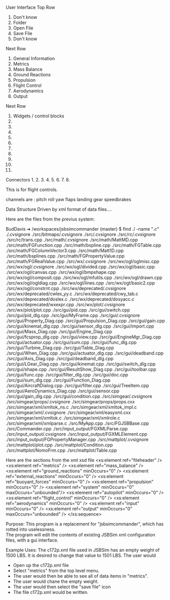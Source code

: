 

User Interface
Top Row
1. Don't know
2. Folder
3. Open File
4. Save File
5. Don't know


Next Row
1. General Information
2. Metrics
3. Mass Balance
4. Ground Reactions
5. Propulsion
6. Flight Control
7. Aerodynamics
8. Output

Next Row
1.  Widgets / control blocks
2.
3.
4.
5.
6.
7.
8.
9.
10.
11.


Connectors
1.
2.
3.
4.
5.
6.
7.
8.

This is for flight controls.

channels are :
    pitch roll yaw flaps landing gear speedbrakes



Data Structure Driven by xml format of data files....



Here are the files from the previus system:

BudDavis ➜ /workspaces/jsbsimcommander (master) $ find ./ -name "*.c*"
./.cvsignore
./src/bitmaps/.cvsignore
./src/.cvsignore
./src/rc/.cvsignore
./src/rc/trans.cpp
./src/math/.cvsignore
./src/math/MattMD.cpp
./src/math/FGFunction.cpp
./src/math/bspline.cpp
./src/math/FGTable.cpp
./src/math/FGColumnVector3.cpp
./src/math/Matt1D.cpp
./src/math/bsplines.cpp
./src/math/FGPropertyValue.cpp
./src/math/FGRealValue.cpp
./src/wx/.cvsignore
./src/wx/ogl/oglmisc.cpp
./src/wx/ogl/.cvsignore
./src/wx/ogl/divided.cpp
./src/wx/ogl/basic.cpp
./src/wx/ogl/canvas.cpp
./src/wx/ogl/bmpshape.cpp
./src/wx/ogl/composit.cpp
./src/wx/ogl/mfutils.cpp
./src/wx/ogl/drawn.cpp
./src/wx/ogl/ogldiag.cpp
./src/wx/ogl/lines.cpp
./src/wx/ogl/basic2.cpp
./src/wx/ogl/constrnt.cpp
./src/wx/deprecated/.cvsignore
./src/wx/deprecated/cwlex_yy.c
./src/wx/deprecated/cwy_tab.c
./src/wx/deprecated/doslex.c
./src/wx/deprecated/dosyacc.c
./src/wx/deprecated/wxexpr.cpp
./src/wx/plot/.cvsignore
./src/wx/plot/plot.cpp
./src/gui/pid.cpp
./src/gui/switch.cpp
./src/gui/pid_dlg.cpp
./src/gui/MyFrame.cpp
./src/gui/.cvsignore
./src/gui/Property_Diag.cpp
./src/gui/Propulsion_Diag.cpp
./src/gui/gain.cpp
./src/gui/kinemat_dlg.cpp
./src/gui/sensor_dlg.cpp
./src/gui/import.cpp
./src/gui/Mass_Diag.cpp
./src/gui/Engine_Diag.cpp
./src/gui/fcsprop_dlg.cpp
./src/gui/view.cpp
./src/gui/EngineMgr_Diag.cpp
./src/gui/actuator.cpp
./src/gui/sum.cpp
./src/gui/func_dlg.cpp
./src/gui/Turbine_Diag.cpp
./src/gui/Table_Diag.cpp
./src/gui/When_Diag.cpp
./src/gui/actuator_dlg.cpp
./src/gui/deadband.cpp
./src/gui/Axis_Diag.cpp
./src/gui/deadband_dlg.cpp
./src/gui/LGear_Diag.cpp
./src/gui/kinemat.cpp
./src/gui/switch_dlg.cpp
./src/gui/shape.cpp
./src/gui/ResultShow_Diag.cpp
./src/gui/toolbar.cpp
./src/gui/func.cpp
./src/gui/filter_dlg.cpp
./src/gui/doc.cpp
./src/gui/sum_dlg.cpp
./src/gui/Function_Diag.cpp
./src/gui/AircraftDialog.cpp
./src/gui/filter.cpp
./src/gui/TreeItem.cpp
./src/gui/AeroDynamics_Diag.cpp
./src/gui/sensor.cpp
./src/gui/gain_dlg.cpp
./src/gui/condition.cpp
./src/simgear/.cvsignore
./src/simgear/props/.cvsignore
./src/simgear/props/props.cxx
./src/simgear/xml/xmltok_ns.c
./src/simgear/xml/xmltok_impl.c
./src/simgear/xml/.cvsignore
./src/simgear/xml/easyxml.cxx
./src/simgear/xml/xmltok.c
./src/simgear/xml/xmlrole.c
./src/simgear/xml/xmlparse.c
./src/MyApp.cpp
./src/FGJSBBase.cpp
./src/Commander.cpp
./src/input_output/FGXMLParse.cpp
./src/input_output/.cvsignore
./src/input_output/FGXMLElement.cpp
./src/input_output/FGPropertyManager.cpp
./src/mattplot/.cvsignore
./src/mattplot/plot.cpp
./src/mattplot/Condition.cpp
./src/mattplot/NomoFrm.cpp
./src/mattplot/Table.cpp


Here are the sections from the xml xsd file
<xs:element ref="fileheader" />
        <!--The file creation information. -->
        <xs:element ref="metrics" />
        <!--The geometric information for the aircraft model. -->
        <xs:element ref="mass_balance" />
        <!-- The weight and balance information for the aircraft model.</xs:annotation -->
        <xs:element ref="ground_reactions" minOccurs="0" />
        <!--The landing gear and/or structural contact point information for the aircraft model. -->
        <xs:element ref="external_reactions" minOccurs="0" />
        <!--The external reactions information for the aircraft model. -->
        <xs:element ref="buoyant_forces" minOccurs="0" />
        <!--The external reactions information for the aircraft model. -->
        <xs:element ref="propulsion" minOccurs="0" />
        <!-- The propulsion system information for the aircraft model. -->
        <xs:element ref="system" minOccurs="0" maxOccurs="unbounded"/>
        <!-- The systems reference -->
        <xs:element ref="autopilot" minOccurs="0" />
        <!-- The autopilot definition for the aircraft model. -->
        <xs:element ref="flight_control" minOccurs="0" />
        <!-- The flight control system for the aircraft model. -->
        <xs:element ref="aerodynamics" minOccurs="0" />
        <!-- The aerodynamics definition for the aircraft model. -->
        <xs:element ref="input" minOccurs="0" />
        <!-- The input definition for the aircraft model. -->
        <xs:element ref="output" minOccurs="0" maxOccurs="unbounded" />
        <!--The output specification for the aircraft model. -->
      </xs:sequence>

Purpose:
This program is a replacement for "jsbsimcommander", which has rotted into uselessness.  
The program will edit the contents of existing JSBSim xml configuration files, with a gui interface.

Example Uses:
The c172p.xml file used in JSBSim has an empty weight of 1500 LBS.  It is desired to change that value to 1501 LBS.
The user would 
* Open up the c172p.xml file
* Select "metrics" from the top level menu.
* The user would then be able to see all of data items in "metrics".
* The user would chane the empty weight.
* The user would then select the "save file" icon
* The file c172p.xml would be written.



